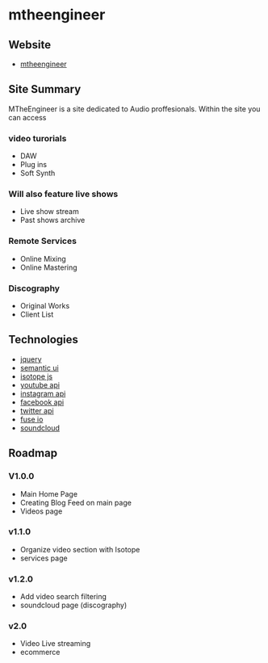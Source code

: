 # mtheengineer

## Website
- [mtheengineer](https://smigstheengineer.github.io/mtheengineer/)

## Site Summary
  MTheEngineer is a site dedicated to Audio proffesionals. Within the site you can access

### video turorials
  - DAW 
  - Plug ins
  - Soft Synth 
  
### Will also feature live shows
  - Live show stream
  - Past shows archive
  
### Remote Services
  - Online Mixing
  - Online Mastering


### Discography
  - Original Works
  - Client List
 
 ## Technologies
  - [jquery](http://api.jquery.com/)
  - [semantic ui](http://semantic-ui.com/)
  - [isotope js](http://isotope.metafizzy.co/)
  - [youtube api](https://developers.google.com/youtube/)
  - [instagram api](https://www.instagram.com/developer/)
  - [facebook api](https://developers.facebook.com/)
  - [twitter api](https://dev.twitter.com/rest/public)
  - [fuse io](http://fusejs.io/)
  - [soundcloud](https://developers.soundcloud.com/)
  
 ## Roadmap
 
### V1.0.0
  - Main Home Page
  - Creating Blog Feed on main page
  - Videos page
  
### v1.1.0
  - Organize video section with Isotope
  - services page
  
### v1.2.0
  - Add video search filtering
  - soundcloud page (discography)

### v2.0
  - Video Live streaming
  - ecommerce
  



  
